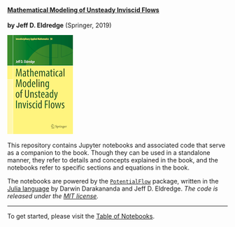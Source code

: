 #### [**Mathematical Modeling of Unsteady Inviscid Flows**](https://www.springer.com/gp/book/9783030183189)
**by Jeff D. Eldredge** (Springer, 2019)

![BookCover](https://github.com/jdeldre/BookExamples/blob/master/binder/notebooks/figures/9783030183189-smaller.png)

This repository contains Jupyter notebooks and associated code that serve as a companion to the book. Though they can be used in a standalone manner, they refer to details and concepts explained in the book, and the notebooks refer to specific sections and equations in the book.

The notebooks are powered by the [`PotentialFlow`](https://github.com/darwindarak/PotentialFlow.jl) package, written in the [Julia language](https://julialang.org/) by Darwin Darakananda and Jeff D. Eldredge. *The code is released under the [MIT license](https://opensource.org/licenses/MIT).*
<hr />

To get started, please visit the [Table of Notebooks](https://github.com/jdeldre/BookExamples/blob/master/binder/notebooks).
